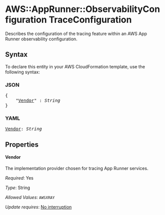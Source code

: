 # AWS::AppRunner::ObservabilityConfiguration TraceConfiguration

Describes the configuration of the tracing feature within an AWS App Runner observability configuration.

## Syntax

To declare this entity in your AWS CloudFormation template, use the following syntax:

### JSON

<pre>
{
    "<a href="#vendor" title="Vendor">Vendor</a>" : <i>String</i>
}
</pre>

### YAML

<pre>
<a href="#vendor" title="Vendor">Vendor</a>: <i>String</i>
</pre>

## Properties

#### Vendor

The implementation provider chosen for tracing App Runner services.

_Required_: Yes

_Type_: String

_Allowed Values_: <code>AWSXRAY</code>

_Update requires_: [No interruption](https://docs.aws.amazon.com/AWSCloudFormation/latest/UserGuide/using-cfn-updating-stacks-update-behaviors.html#update-no-interrupt)

